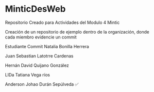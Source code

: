 # MinticDesWeb
Repositorio Creado para Actividades del Modulo 4 Mintic


Creación de un repositorio de ejemplo dentro de la organización, donde cada miembro evidencie un commit

Estudiante	Commit
Natalia Bonilla Herrera

Juan Sebastian Latotrre Cardenas

Hernán David Quijano González

LIDa Tatiana Vega ríos

Anderson Johao Durán Sepúlveda  ✅
